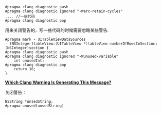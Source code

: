 ```
#pragma clang diagnostic push
#pragma clang diagnostic ignored "-Warc-retain-cycles"
.... //一些代码
#pragma clang diagnostic pop
```

用来关闭警告的，写一些代码的时候需要忽略某些警告.
```
#pragma mark - UITableViewDataSources
- (NSInteger)tableView:(UITableView *)tableView numberOfRowsInSection:(NSInteger)section {
#pragma clang diagnostic push
#pragma clang diagnostic ignored "-Wunused-variable"
    int unusedInt;
#pragma clang diagnostic pop
    return 10;
}
```

**[Which Clang Warning Is Generating This Message?](http://fuckingclangwarnings.com)**

关闭警告：
```
NSString *unsedString;  
#pragma unused(unsedString)
```

